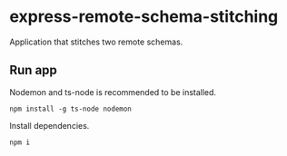 # express-remote-schema-stitching

Application that stitches two remote schemas.

## Run app

Nodemon and ts-node is recommended to be installed.

```
npm install -g ts-node nodemon
```

Install dependencies.

```
npm i
```
